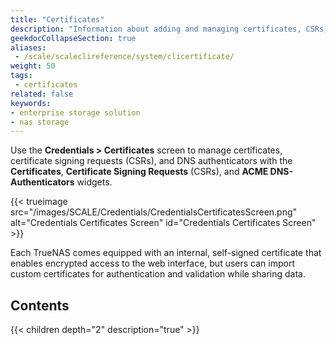 ```yaml
---
title: "Certificates"
description: "Information about adding and managing certificates, CSRs, CAs, and ACME DNS-Authenticators in TrueNAS."
geekdocCollapseSection: true
aliases:
 - /scale/scaleclireference/system/clicertificate/
weight: 50
tags:
 - certificates
related: false
keywords:
- enterprise storage solution
- nas storage 
---
```


Use the **Credentials > Certificates** screen to manage certificates, certificate signing requests (CSRs), and DNS authenticators with the **Certificates**, **Certificate Signing Requests** (CSRs), and **ACME DNS-Authenticators** widgets.

{{< trueimage src="/images/SCALE/Credentials/CredentialsCertificatesScreen.png" alt="Credentials Certificates Screen" id="Credentials Certificates Screen" >}}

Each TrueNAS comes equipped with an internal, self-signed certificate that enables encrypted access to the web interface, but users can import custom certificates for authentication and validation while sharing data.

<div class="noprint">

## Contents

{{< children depth="2" description="true" >}}

</div>
